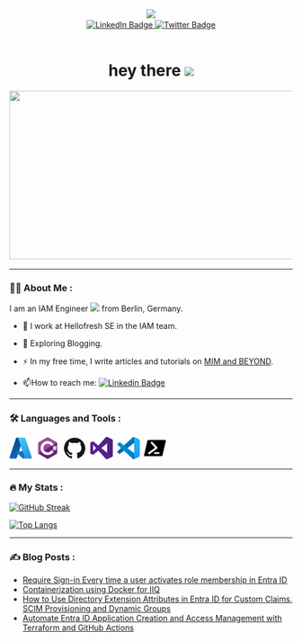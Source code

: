 <div id="header" align="center">
  <img src="https://media.giphy.com/media/M9gbBd9nbDrOTu1Mqx/giphy.gif" width="100"/>
  <div id="badges">
    <a href="https://www.linkedin.com/in/suryendub/">
      <img src="https://img.shields.io/badge/LinkedIn-blue?style=for-the-badge&logo=linkedin&logoColor=white" alt="LinkedIn Badge"/>
    </a>
    <a href="https://twitter.com/crookedbong">
      <img src="https://img.shields.io/badge/Twitter-blue?style=for-the-badge&logo=twitter&logoColor=white" alt="Twitter Badge"/>
    </a>
  </div>
  <img src="https://komarev.com/ghpvc/?username=suryendub&style=flat-square&color=blue" alt=""/>
  <h1>
    hey there
    <img src="https://media.giphy.com/media/hvRJCLFzcasrR4ia7z/giphy.gif" width="30px"/>
  </h1>
</div>
<div align="center">
  <img src="https://media.giphy.com/media/dWesBcTLavkZuG35MI/giphy.gif" width="600" height="300"/>
</div>

---

### :woman_technologist: About Me :
I am an IAM Engineer <img src="https://media.giphy.com/media/WUlplcMpOCEmTGBtBW/giphy.gif" width="30"> from Berlin, Germany.
- :telescope: I work  at Hellofresh SE in the IAM team.

- :seedling: Exploring Blogging.

- :zap: In my free time, I write articles and tutorials on [MIM and BEYOND](https://suryendub.github.io).

- :mailbox:How to reach me: [![Linkedin Badge](https://img.shields.io/badge/LinkedIn-blue?style=flat&logo=Linkedin&logoColor=white)](https://www.linkedin.com/in/suryendub/)

---

### :hammer_and_wrench: Languages and Tools :
<div>
  <img src="https://github.com/devicons/devicon/blob/master/icons/azure/azure-original.svg" title="Azure" alt="Azure" width="40" height="40"/>&nbsp;
  <img src="https://github.com/devicons/devicon/blob/master/icons/csharp/csharp-original.svg" title="C#" alt="C#" width="40" height="40"/>&nbsp;
  <img src="https://github.com/devicons/devicon/blob/master/icons/github/github-original.svg" title="GitHub" alt="GitHub" width="40" height="40"/>&nbsp;
  <img src="https://github.com/devicons/devicon/blob/master/icons/visualstudio/visualstudio-plain.svg" title="Visual Studio" alt="Visual Studio" width="40" height="40"/>&nbsp;
  <img src="https://github.com/devicons/devicon/blob/master/icons/vscode/vscode-original.svg" title="VSCode" alt="VSCode" width="40" height="40"/>&nbsp;
  <img src="https://github.com/devicons/devicon/blob/master/icons/powershell/powershell-plain.svg" title="Powershell" alt="Java" width="40" height="40"/>&nbsp;
  
</div>

---

### :fire: My Stats :
[![GitHub Streak](http://github-readme-streak-stats.herokuapp.com?user=suryendub&theme=dark&background=000000)](https://git.io/streak-stats)

[![Top Langs](https://github-readme-stats.vercel.app/api/top-langs/?username=suryendub&layout=compact&theme=vision-friendly-dark)](https://github.com/anuraghazra/github-readme-stats)

---

### :writing_hand: Blog Posts :
<!-- BLOG-POST-LIST:START -->
- [Require Sign-in Every time a user activates role membership in Entra ID](https://suryendub.github.io/2024-02-26-SignInEveryTimeRoleActivation/)
- [Containerization using Docker for IIQ](https://suryendub.github.io/2024-02-18-containerization-iiq/)
- [How to Use Directory Extension Attributes in Entra ID for Custom Claims, SCIM Provisioning and Dynamic Groups](https://suryendub.github.io/2024-02-08-directory-extension-attribute/)
- [Automate Entra ID Application Creation and Access Management with Terraform and GitHub Actions](https://suryendub.github.io/2024-01-30-terraform-azuread-application/)
<!-- BLOG-POST-LIST:END -->
